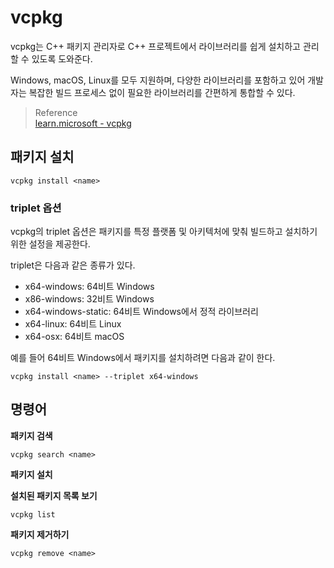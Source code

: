 # vcpkg
vcpkg는 C++ 패키지 관리자로 C++ 프로젝트에서 라이브러리를 쉽게 설치하고 관리할 수 있도록 도와준다. 

Windows, macOS, Linux를 모두 지원하며, 다양한 라이브러리를 포함하고 있어 개발자는 복잡한 빌드 프로세스 없이 필요한 라이브러리를 간편하게 통합할 수 있다.

> Reference  
> [learn.microsoft - vcpkg](https://learn.microsoft.com/en-us/vcpkg/)  

## 패키지 설치
```
vcpkg install <name>
```

### triplet 옵션
vcpkg의 triplet 옵션은 패키지를 특정 플랫폼 및 아키텍처에 맞춰 빌드하고 설치하기 위한 설정을 제공한다. 

triplet은 다음과 같은 종류가 있다.

* x64-windows: 64비트 Windows
* x86-windows: 32비트 Windows
* x64-windows-static: 64비트 Windows에서 정적 라이브러리
* x64-linux: 64비트 Linux
* x64-osx: 64비트 macOS

예를 들어 64비트 Windows에서 패키지를 설치하려면 다음과 같이 한다.

```
vcpkg install <name> --triplet x64-windows
```

## 명령어

**패키지 검색**
```
vcpkg search <name>
```

**패키지 설치**

**설치된 패키지 목록 보기**
```
vcpkg list
```

**패키지 제거하기**
```
vcpkg remove <name>
```

